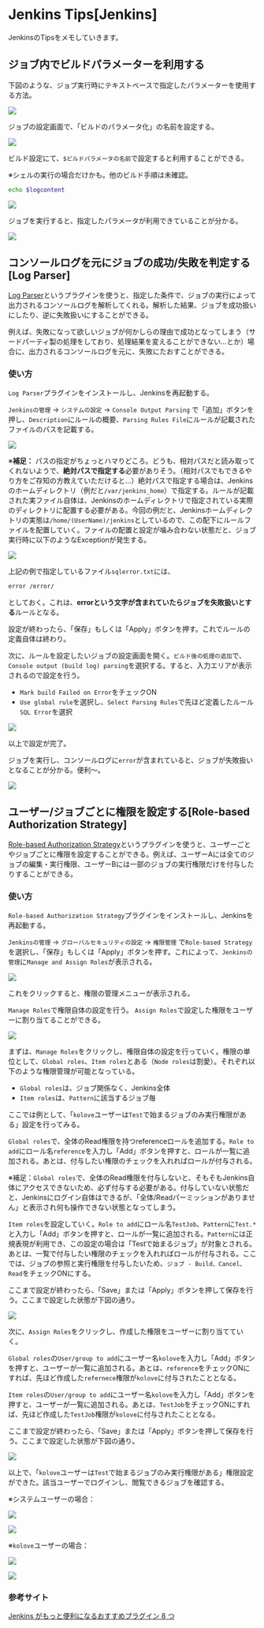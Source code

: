 # Jenkins Tips[Jenkins]

JenkinsのTipsをメモしていきます。

## ジョブ内でビルドパラメーターを利用する

下図のような、ジョブ実行時にテキストベースで指定したパラメーターを使用する方法。

![](../src/../.vuepress/public/images/memo/20200829173922.png)

ジョブの設定画面で、「ビルドのパラメータ化」の名前を設定する。

![](../src/../.vuepress/public/images/memo/20200829174144.png)

ビルド設定にて、`$ビルドパラメータの名前`で設定すると利用することができる。

※シェルの実行の場合だけかも。他のビルド手順は未確認。

```bash
echo $logcontent
```

![](../src/../.vuepress/public/images/memo/20200829174501.png)

ジョブを実行すると、指定したパラメータが利用できていることが分かる。

![](../src/../.vuepress/public/images/memo/20200829175211.png)

## コンソールログを元にジョブの成功/失敗を判定する[Log Parser]

[Log Parser](https://plugins.jenkins.io/log-parser/#documentation)というプラグインを使うと、指定した条件で、ジョブの実行によって出力されるコンソールログを解析してくれる。解析した結果、ジョブを成功扱いにしたり、逆に失敗扱いにすることができる。

例えば、失敗になって欲しいジョブが何かしらの理由で成功となってしまう（サードパーティ製の処理をしており、処理結果を変えることができない…とか）場合に、出力されるコンソールログを元に、失敗にたおすことができる。

### 使い方

`Log Parser`プラグインをインストールし、Jenkinsを再起動する。

`Jenkinsの管理` -> `システムの設定` -> `Console Output Parsing` で「追加」ボタンを押し、`Description`にルールの概要、`Parsing Rules File`にルールが記載されたファイルのパスを記載する。

![](../src/../.vuepress/public/images/jenkinstips/20200830004004.png)

※**補足：** パスの指定がちょっとハマりどころ。どうも、相対パスだと読み取ってくれないようで、**絶対パスで指定する**必要がありそう。（相対パスでもできるやり方をご存知の方教えていただけると…）絶対パスで指定する場合は、Jenkinsのホームディレクトリ（例だと`/var/jenkins_home`）で指定する。ルールが記載された実ファイル自体は、Jenkinsのホームディレクトリで指定されている実際のディレクトリに配置する必要がある。今回の例だと、Jenkinsホームディレクトリの実態は`/home/(UserName)/jenkins`としているので、この配下にルールファイルを配置していく。ファイルの配置と設定が噛み合わない状態だと、ジョブ実行時に以下のようなExceptionが発生する。

![](../src/../.vuepress/public/images/jenkinstips/20200830010550.png)

上記の例で指定しているファイル`sqlerror.txt`には、

```txt
error /error/
```

としておく。これは、**errorという文字が含まれていたらジョブを失敗扱いとする**ルールとなる。

設定が終わったら、「保存」もしくは「Apply」ボタンを押す。これでルールの定義自体は終わり。

次に、ルールを設定したいジョブの設定画面を開く。`ビルド後の処理の追加`で、`Console output (build log) parsing`を選択する。すると、入力エリアが表示されるので設定を行う。

 - `Mark build Failed on Error`をチェックON
 - `Use global rule`を選択し、`Select Parsing Rules`で先ほど定義したルール`SQL Error`を選択

![](../src/../.vuepress/public/images/jenkinstips/20200830010014.png)

以上で設定が完了。

ジョブを実行し、コンソールログに`error`が含まれていると、ジョブが失敗扱いとなることが分かる。便利～。

![](../src/../.vuepress/public/images/jenkinstips/20200830012450.png)

## ユーザー/ジョブごとに権限を設定する[Role-based Authorization Strategy]

[Role-based Authorization Strategy](https://plugins.jenkins.io/role-strategy/)というプラグインを使うと、ユーザーごとやジョブごとに権限を設定することができる。例えば、ユーザーAには全てのジョブの編集・実行権限、ユーザーBには一部のジョブの実行権限だけを付与したりすることができる。

### 使い方

`Role-based Authorization Strategy`プラグインをインストールし、Jenkinsを再起動する。

`Jenkinsの管理` -> `グローバルセキュリティの設定` -> `権限管理` で`Role-based Strategy`を選択し、「保存」もしくは「Apply」ボタンを押す。これによって、`Jenkinsの管理`に`Manage and Assign Roles`が表示される。

![](../src/../.vuepress/public/images/jenkinstips/20200831143026.png)

これをクリックすると、権限の管理メニューが表示される。

`Manage Roles`で権限自体の設定を行う。
`Assign Roles`で設定した権限をユーザーに割り当てることができる。

![](../src/../.vuepress/public/images/jenkinstips/20200831143101.png)

まずは、`Manage Roles`をクリックし、権限自体の設定を行っていく。権限の単位として、`Global roles`、`Item roles`とある（`Node roles`は割愛）。それぞれ以下のような権限管理が可能となっている。

 - `Global roles`は、ジョブ関係なく、Jenkins全体
 - `Item roles`は、`Pattern`に該当するジョブ毎

ここでは例として、「`kolove`ユーザーは`Test`で始まるジョブのみ実行権限がある」設定を行ってみる。

`Global roles`で、全体のRead権限を持つreferenceロールを追加する。`Role to add`にロール名`reference`を入力し「Add」ボタンを押すと、ロールが一覧に追加される。あとは、付与したい権限のチェックを入れればロールが付与される。

※補足：`Global roles`で、全体のRead権限を付与しないと、そもそもJenkins自体にアクセスできないため、必ず付与する必要がある。付与していない状態だと、Jenkinsにログイン自体はできるが、「全体/Readパーミッションがありません」と表示され何も操作できない状態となってしまう。

`Item roles`を設定していく。`Role to add`にロール名`TestJob`、`Pattern`に`Test.*`と入力し「Add」ボタンを押すと、ロールが一覧に追加される。`Pattern`には正規表現が利用でき、この設定の場合は「Testで始まるジョブ」が対象とされる。あとは、一覧で付与したい権限のチェックを入れればロールが付与される。ここでは、ジョブの参照と実行権限を付与したいため、`ジョブ - Build、Cancel、Read`をチェックONにする。

ここまで設定が終わったら、「Save」または「Apply」ボタンを押して保存を行う。ここまで設定した状態が下図の通り。

![](../src/../.vuepress/public/images/jenkinstips/20200831144652.png)

次に、`Assign Roles`をクリックし、作成した権限をユーザーに割り当てていく。

`Global roles`の`User/group to add`にユーザー名`kolove`を入力し「Add」ボタンを押すと、ユーザーが一覧に追加される。あとは、`reference`をチェックONにすれば、先ほど作成した`refernece`権限が`kolove`に付与されたこととなる。

`Item roles`の`User/group to add`にユーザー名`kolove`を入力し「Add」ボタンを押すと、ユーザーが一覧に追加される。あとは、`TestJob`をチェックONにすれば、先ほど作成した`TestJob`権限が`kolove`に付与されたこととなる。

ここまで設定が終わったら、「Save」または「Apply」ボタンを押して保存を行う。ここまで設定した状態が下図の通り。

![](../src/../.vuepress/public/images/jenkinstips/20200831150502.png)

以上で、「`kolove`ユーザーは`Test`で始まるジョブのみ実行権限がある」権限設定ができた。該当ユーザーでログインし、閲覧できるジョブを確認する。

※システムユーザーの場合：

![](../src/../.vuepress/public/images/jenkinstips/20200831150921.png)

![](../src/../.vuepress/public/images/jenkinstips/20200831151219.png)

※`kolove`ユーザーの場合：

![](../src/../.vuepress/public/images/jenkinstips/20200831150946.png)

![](../src/../.vuepress/public/images/jenkinstips/20200831151250.png)

### 参考サイト

[Jenkins がもっと便利になるおすすめプラグイン 8 つ](https://blog.fenrir-inc.com/jp/2012/12/jenkins_plugins.html)
